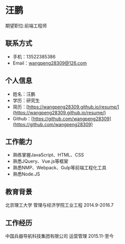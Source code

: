 汪鹏
=====
期望职位:前端工程师

联系方式
----
* 手机：13522385386
* Email：[wangpeng28309@126.com](wangpeng28309@126.com)


个人信息
----
* 姓名：汪鹏
* 学历：研究生
* 简历：[https://wangpeng28309.github.io/resume/](https://wangpeng28309.github.io/resume/)
* Github：[https://github.com/wangpeng28309](https://github.com/wangpeng28309)

工作能力
----
* 熟练掌握JavaScript、HTML、CSS
* 熟悉JQuery、Vue.js等框架
* 熟悉NMP、Webpack、Gulp等前端工程化工具
* 熟悉Node.JS

教育背景
----
北京理工大学 管理与经济学院工业工程 2014.9-2016.7

工作经历
-----
中国兵器导航科技集团有限公司 运营管理 2015.11-至今




